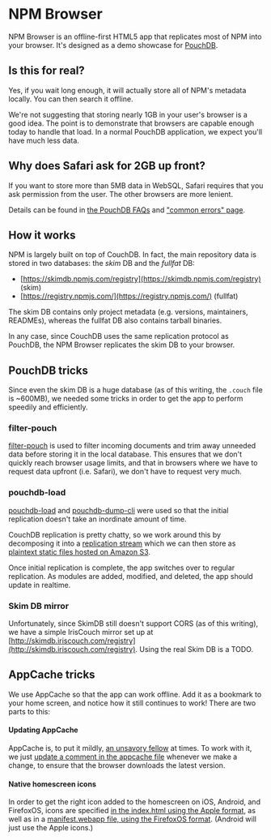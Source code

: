 NPM Browser
========

NPM Browser is an offline-first HTML5 app that replicates most of NPM into your browser. It's designed as a demo showcase for [PouchDB](http://pouchdb.com).

Is this for real?
----------

Yes, if you wait long enough, it will actually store all of NPM's metadata locally. You can then search it offline.

We're not suggesting that storing nearly 1GB in your user's browser is a good idea. The point is to demonstrate that browsers are capable enough today to handle that load. In a normal PouchDB application, we expect you'll have much less data.

Why does Safari ask for 2GB up front?
--------

If you want to store more than 5MB data in WebSQL, Safari requires that you ask permission from the user. The other browsers are more lenient.

Details can be found in [the PouchDB FAQs](http://pouchdb.com/faq.html#data_limits) and ["common errors" page](http://pouchdb.com/errors.html#not_enough_space).


How it works
------

NPM is largely built on top of CouchDB. In fact, the main repository data is stored in two databases: the *skim* DB and the *fullfat* DB:

* [https://skimdb.npmjs.com/registry](https://skimdb.npmjs.com/registry) (skim)
* [https://registry.npmjs.com/](https://registry.npmjs.com/) (fullfat)

The skim DB contains only project metadata (e.g. versions, maintainers, READMEs), whereas the fullfat DB also contains tarball binaries.

In any case, since CouchDB uses the same replication protocol as PouchDB, the NPM Browser replicates the skim DB to your browser.

PouchDB tricks
-------

Since even the skim DB is a huge database (as of this writing, the `.couch` file is ~600MB), we needed some tricks in order to get the app to perform speedily and efficiently.

### filter-pouch

[filter-pouch](https://github.com/nolanlawson/filter-pouch) is used to filter incoming documents and trim away unneeded data before storing it in the local database. This ensures that we don't quickly reach browser usage limits, and that in browsers where we have to request data upfront (i.e. Safari), we don't have to request very much.

### pouchdb-load

[pouchdb-load](https://github.com/nolanlawson/pouchdb-load) and [pouchdb-dump-cli](https://github.com/nolanlawson/pouchdb-dump-cli) were used so that the initial replication doesn't take an inordinate amount of time.

CouchDB replication is pretty chatty, so we work around this by decomposing it into a [replication stream](https://github.com/nolanlawson/pouchdb-replication-stream) which we can then store as [plaintext static files hosted on Amazon S3](http://shrub.appspot.com/nolanlawson/npm-browser/).

Once initial replication is complete, the app switches over to regular replication. As modules are added, modified, and deleted, the app should update in realtime.

### Skim DB mirror

Unfortunately, since SkimDB still doesn't support CORS (as of this writing), we have a simple IrisCouch mirror set up at [http://skimdb.iriscouch.com/registry](http://skimdb.iriscouch.com/registry). Using the real Skim DB is a TODO.

AppCache tricks
------

We use AppCache so that the app can work offline. Add it as a bookmark to your home screen, and notice how it still continues to work! There are two parts to this:

#### Updating AppCache

AppCache is, to put it mildly, [an unsavory fellow](http://alistapart.com/article/application-cache-is-a-douchebag) at times. To work with it, we just [update a comment in the appcache file](https://github.com/pouchdb/npm-browser/blob/aa5c5fe703f92eecc9dc3bc3c1ad9eed3e712f97/manifest.appcache) whenever we make a change, to ensure that the browser downloads the latest version.

#### Native homescreen icons

In order to get the right icon added to the homescreen on iOS, Android, and FirefoxOS, icons are specified [in the index.html using the Apple format](https://github.com/pouchdb/npm-browser/blob/aa5c5fe703f92eecc9dc3bc3c1ad9eed3e712f97/index.html#L14-L23), as well as in a [manifest.webapp file, using the FirefoxOS format](https://github.com/pouchdb/npm-browser/blob/aa5c5fe703f92eecc9dc3bc3c1ad9eed3e712f97/manifest.webapp). (Android will just use the Apple icons.)

